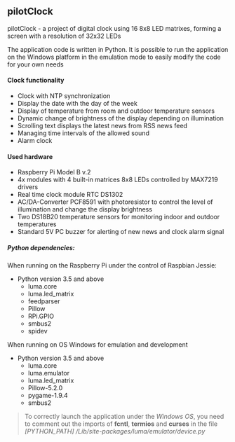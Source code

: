 ## pilotClock
pilotClock - a project of digital clock using 16 8x8 LED matrixes, forming a screen with a resolution of 32x32 LEDs

The application code is written in Python. It is possible to run the application on the Windows platform in the emulation mode to easily modify the code for your own needs

#### Clock functionality
+ Clock with NTP synchronization
+ Display the date with the day of the week
+ Display of temperature from room and outdoor temperature sensors
+ Dynamic change of brightness of the display depending on illumination
+ Scrolling text displays the latest news from RSS news feed
+ Managing time intervals of the allowed sound
+ Alarm clock

#### Used hardware 
+ Raspberry Pi Model B v.2
+ 4x modules with 4 built-in matrices 8x8 LEDs controlled by MAX7219 drivers 
+ Real time clock module RTC DS1302
+ AC/DA-Converter PCF8591 with photoresistor to control the level of illumination and change the display brightness
+ Two DS18B20 temperature sensors for monitoring indoor and outdoor temperatures
+ Standard 5V PC buzzer for alerting of new news and clock alarm signal

##### Python dependencies:
When running on the Raspberry Pi under the control of Raspbian Jessie:
+ Python version 3.5 and above
    - luma.core
    - luma.led_matrix
    - feedparser
    - Pillow
    - RPi.GPIO
    - smbus2
    - spidev

When running on OS Windows for emulation and development
+ Python version 3.5 and above
    - luma.core
    - luma.emulator
    - luma.led_matrix
    - Pillow-5.2.0
    - pygame-1.9.4
    - smbus2

> To correctly launch the application under the *Windows OS*, you need to comment out the imports of **fcntl**, **termios** and **curses** in the file *[PYTHON_PATH] /Lib/site-packages/luma/emulator/device.py*